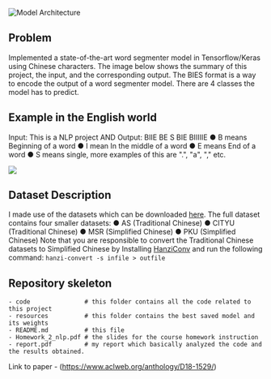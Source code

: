 ![Model Architecture](https://github.com/oluwayetty/word-sense-disambiguition/blob/master/model.jpg)

## Problem 
Implemented a state-of-the-art word segmenter model in Tensorflow/Keras using Chinese characters. The image below shows the summary of this project, the input, and the corresponding output. The BIES format is a way to encode the output of a word segmenter model. There are 4 classes the model has to predict. 

## Example in the English world
Input: This is a NLP project AND Output: BIIE BE S BIE BIIIIIE
● B means Beginning of a word
● I mean In the middle of a word
● E means End of a word
● S means single, more examples of this are ".", "a", "," etc.

![](https://github.com/oluwayetty/word-sense-disambiguition/blob/master/bies.jpg)

## Dataset Description 
I made use of the datasets which can be downloaded [here](http://sighan.cs.uchicago.edu/bakeoff2005/). The full dataset contains four smaller datasets:
● AS (Traditional Chinese)
● CITYU (Traditional Chinese)
● MSR (Simplified Chinese)
● PKU (Simplified Chinese)
Note that you are responsible to convert the Traditional Chinese datasets to Simplified Chinese by Installing [HanziConv](https://pypi.org/project/hanziconv/0.3/) and run the following command: ```hanzi-convert -s infile > outfile```

## Repository skeleton
```
- code               # this folder contains all the code related to this project
- resources          # this folder contains the best saved model and its weights 
- README.md          # this file
- Homework_2_nlp.pdf # the slides for the course homework instruction
- report.pdf         # my report which basically analyzed the code and the results obtained.
```

Link to paper - (https://www.aclweb.org/anthology/D18-1529/)
